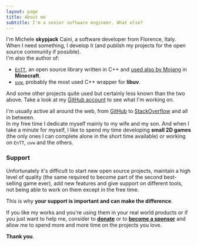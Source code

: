 ```yaml
---
layout: page
title: About me
subtitle: I'm a senior software engineer. What else?
---
```


I'm Michele **skypjack** Caini, a software developer from Florence, Italy. When
I need something, I develop it (and publish my projects for the open source
community if possible).<br/>
I'm also the author of:

* [`EnTT`](https://github.com/skypjack/entt), an open source library written in
  C++ and [used also by Mojang](https://minecraft.net/en-us/attribution/) in
  **Minecraft**.
* [`uvw`](https://github.com/skypjack/uvw), probably the most used C++ wrapper
  for **libuv**.

And some other projects quite used but certainly less known than the two above.
Take a look at my [GitHub account](https://github.com/skypjack) to see what I'm
working on.

I'm usually active all around the web, from
[GitHub](https://github.com/skypjack) to
[StackOverflow](https://stackoverflow.com/users/4987285/skypjack) and all in
between.<br/>
In my free time I dedicate myself mainly to my wife and my son. And when I take
a minute for myself, I like to spend my time developing **small 2D games** (the
only ones I can complete alone in the short time available) or working on
`EnTT`, `uvw` and the others.

### Support

Unfortunately it's difficult to start new open source projects, maintain a high
level of quality (the same required to become part of the second best-selling
game ever), add new features and give support on different tools, not being able
to work on them except in the free time.

This is why **your support is important and can make the difference**.

If you like my works and you're using them in your real world products or if you
just want to help me, consider to [**donate**](https://www.paypal.me/skypjack)
or to [**become a sponsor**](https://github.com/users/skypjack/sponsorship) and
allow me to spend more and more time on the projects you love.

**Thank you**.
